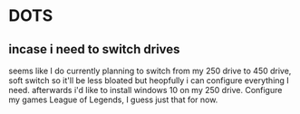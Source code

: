 # DOTS
incase i need to switch drives
---
seems like I do
currently planning to switch from my 250 drive to 450 drive, soft switch so it'll be less bloated but heopfully i can configure everything I need. 
afterwards i'd like to install windows 10 on my 250 drive. Configure my games League of Legends, I guess just that for now.
